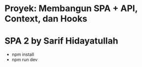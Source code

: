 # Proyek: Membangun SPA + API, Context, dan Hooks

# SPA 2 by Sarif Hidayatullah

- npm install
- npm run dev

